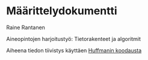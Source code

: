 # Määrittelydokumentti
Raine Rantanen

Aineopintojen harjoitustyö: Tietorakenteet ja algoritmit

Aiheena tiedon tiivistys käyttäen [Huffmanin koodausta](https://fi.wikipedia.org/wiki/Huffmanin_koodaus)

